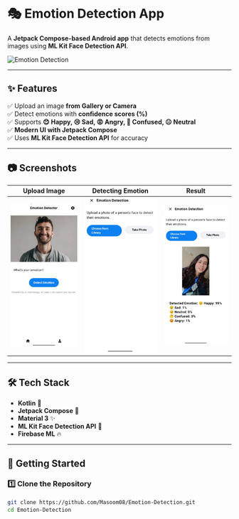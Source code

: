 # 🎭 Emotion Detection App

A **Jetpack Compose-based Android app** that detects emotions from images using **ML Kit Face Detection API**.  

![Emotion Detection](screenshots/banner.png)  

---

## ✨ Features

✅ Upload an image **from Gallery or Camera**  
✅ Detect emotions with **confidence scores (%)**  
✅ Supports **😊 Happy, 😢 Sad, 😡 Angry, 🤔 Confused, 😐 Neutral**  
✅ **Modern UI with Jetpack Compose**  
✅ Uses **ML Kit Face Detection API** for accuracy  

---

## 📷 Screenshots

| Upload Image | Detecting Emotion | Result |
|-------------|------------------|--------|
| ![Upload](screenshots/upload.png) | ![Processing](screenshots/detecting.png) | ![Result](screenshots/result.png) |

---

## 🛠️ Tech Stack

- **Kotlin** 🚀
- **Jetpack Compose** 🎨
- **Material 3** ✨
- **ML Kit Face Detection API** 🤖
- **Firebase ML** 🔥

---

## 🚀 Getting Started

### 1️⃣ Clone the Repository

```bash
git clone https://github.com/Masoom08/Emotion-Detection.git
cd Emotion-Detection

